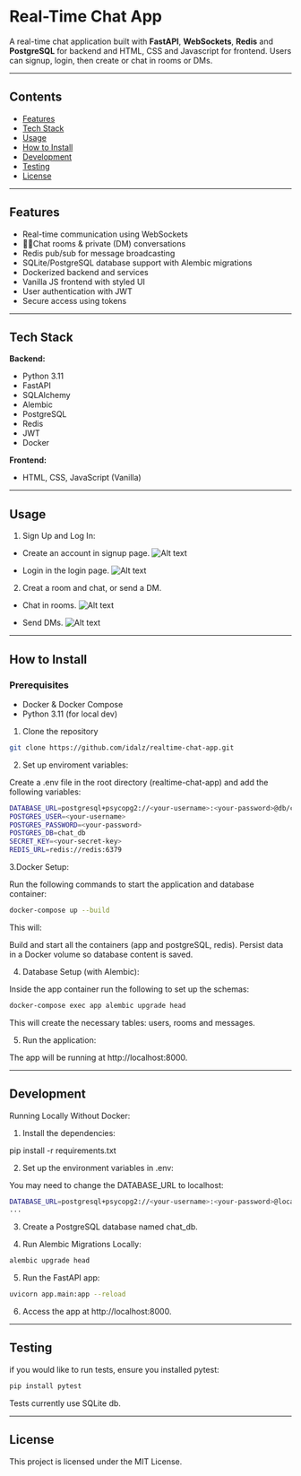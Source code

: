 # Real-Time Chat App
A real-time chat application built with **FastAPI**, **WebSockets**, **Redis** and **PostgreSQL** for backend and HTML, CSS and Javascript for frontend. Users can signup, login, then create or chat in rooms or DMs.

---
## Contents

- [Features](#features)
- [Tech Stack](#tech-stack)
- [Usage](#usage)
- [How to Install](#how-to-install)
- [Development](#development)
- [Testing](#testing)
- [License](#license)

---
## Features

- Real-time communication using WebSockets
- 🧑‍🤝Chat rooms & private (DM) conversations
- Redis pub/sub for message broadcasting
- SQLite/PostgreSQL database support with Alembic migrations
- Dockerized backend and services
- Vanilla JS frontend with styled UI
- User authentication with JWT
- Secure access using tokens

---
## Tech Stack

**Backend:**
- Python 3.11
- FastAPI
- SQLAlchemy
- Alembic
- PostgreSQL
- Redis
- JWT
- Docker

**Frontend:**
- HTML, CSS, JavaScript (Vanilla)

---
## Usage

1. Sign Up and Log In:

-  Create an account in signup page.
![Alt text](app_screenshots/signup.png)

- Login in the login page.
![Alt text](app_screenshots/login.png)

2. Creat a room and chat, or send a DM.

- Chat in rooms.
![Alt text](app_screenshots/index_room.png)

- Send DMs.
![Alt text](app_screenshots/index_dm.png)

---
## How to Install

### Prerequisites
- Docker & Docker Compose
- Python 3.11 (for local dev)

1. Clone the repository

```bash
git clone https://github.com/idalz/realtime-chat-app.git
```

2. Set up enviroment variables:

Create a .env file in the root directory (realtime-chat-app) and add the following variables:

```bash
DATABASE_URL=postgresql+psycopg2://<your-username>:<your-password>@db/chat_db
POSTGRES_USER=<your-username>
POSTGRES_PASSWORD=<your-password>
POSTGRES_DB=chat_db
SECRET_KEY=<your-secret-key>
REDIS_URL=redis://redis:6379
```

3.Docker Setup:

Run the following commands to start the application and database container:

```bash
docker-compose up --build
```

This will:

Build and start all the containers (app and postgreSQL, redis).
Persist data in a Docker volume so database content is saved.

4. Database Setup (with Alembic):

Inside the app container run the following to set up the schemas:

```bash
docker-compose exec app alembic upgrade head
```

This will create the necessary tables: users, rooms and messages.

5. Run the application:

The app will be running at http://localhost:8000.

---
## Development

Running Locally Without Docker:

1. Install the dependencies:

pip install -r requirements.txt

2. Set up the environment variables in .env:

You may need to change the DATABASE_URL to localhost:

```bash
DATABASE_URL=postgresql+psycopg2://<your-username>:<your-password>@localhost:5432/chat_db
...
```

3. Create a PostgreSQL database named chat_db.

4. Run Alembic Migrations Locally:

```bash
alembic upgrade head
```

5. Run the FastAPI app:

```bash
uvicorn app.main:app --reload
```

6. Access the app at http://localhost:8000.

---
## Testing 

if you would like to run tests, ensure you installed pytest:

```bash
pip install pytest
```

Tests currently use SQLite db.

---
## License

This project is licensed under the MIT License.
